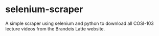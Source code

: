 # selenium-scraper
A simple scraper using selenium and python to download all COSI-103 lecture videos from the Brandeis Latte website. 